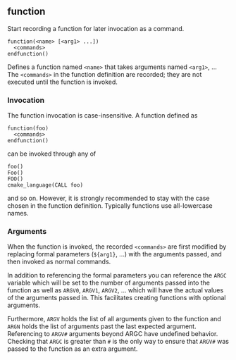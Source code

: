 ## function

Start recording a function for later invocation as a command.

```
function(<name> [<arg1> ...])
  <commands>
endfunction()
```

Defines a function named `<name>` that takes arguments named `<arg1>`, ... The `<commands>` in the function definition are recorded; they are not executed until the function is invoked.

### Invocation

The function invocation is case-insensitive. A function defined as

```
function(foo)
  <commands>
endfunction()
```

can be invoked through any of

```
foo()
Foo()
FOO()
cmake_language(CALL foo)
```

and so on. However, it is strongly recommended to stay with the case chosen in the function definition. Typically functions use all-lowercase names.

### Arguments

When the function is invoked, the recorded `<commands>` are first modified by replacing formal parameters (`${arg1}`, ...) with the arguments passed, and then invoked as normal commands.

In addition to referencing the formal parameters you can reference the `ARGC` variable which will be set to the number of arguments passed into the function as well as `ARGV0`, `ARGV1`, `ARGV2`, ... which will have the actual values of the arguments passed in. This facilitates creating functions with optional arguments.

Furthermore, `ARGV` holds the list of all arguments given to the function and `ARGN` holds the list of arguments past the last expected argument. Referencing to `ARGV#` arguments beyond ARGC have undefined behavior. Checking that `ARGC` is greater than `#` is the only way to ensure that `ARGV#` was passed to the function as an extra argument.

